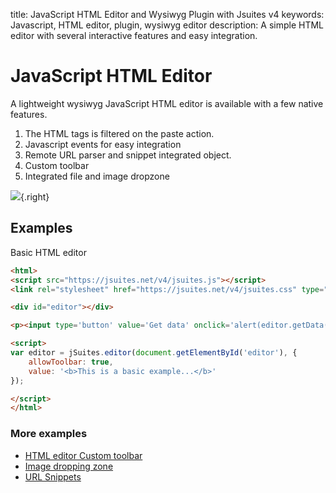 title: JavaScript HTML Editor and Wysiwyg Plugin with Jsuites v4
keywords: Javascript, HTML editor, plugin, wysiwyg editor
description: A simple HTML editor with several interactive features and easy integration.

JavaScript HTML Editor
======================

A lightweight wysiwyg JavaScript HTML editor is available with a few native features.

1.  The HTML tags is filtered on the paste action.
2.  Javascript events for easy integration
3.  Remote URL parser and snippet integrated object.
4.  Custom toolbar
5.  Integrated file and image dropzone

![](img/js-html-editor.svg){.right}

  

Examples
--------

Basic HTML editor  
  
```html
<html>
<script src="https://jsuites.net/v4/jsuites.js"></script>
<link rel="stylesheet" href="https://jsuites.net/v4/jsuites.css" type="text/css" />

<div id="editor"></div>

<p><input type='button' value='Get data' onclick='alert(editor.getData())'></p>

<script>
var editor = jSuites.editor(document.getElementById('editor'), {
    allowToolbar: true,
    value: '<b>This is a basic example...</b>'
});

</script>
</html>
```
  

### More examples

* [HTML editor Custom toolbar](/docs/v4/javascript-html-editor/custom-toolbar)
* [Image dropping zone](/docs/v4/javascript-html-editor/dropping-zone)
* [URL Snippets](/docs/v4/javascript-html-editor/website-snippet)
